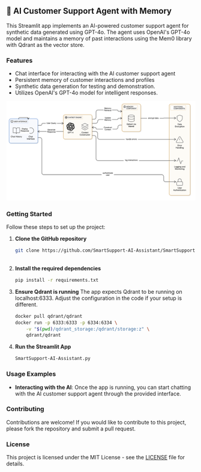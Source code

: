 ## 🛒 AI Customer Support Agent with Memory

This Streamlit app implements an AI-powered customer support agent for synthetic data generated using GPT-4o. The agent uses OpenAI's GPT-4o model and maintains a memory of past interactions using the Mem0 library with Qdrant as the vector store.

### Features

- Chat interface for interacting with the AI customer support agent
- Persistent memory of customer interactions and profiles
- Synthetic data generation for testing and demonstration.
- Utilizes OpenAI's GPT-4o model for intelligent responses.

![High-Level Architecture Diagram](./High-Level%20Architecture%20Diagram.svg)

### Getting Started

Follow these steps to set up the project:

1. **Clone the GitHub repository**
   ```bash
   git clone https://github.com/SmartSupport-AI-Assistant/SmartSupport-AI-Assistant.git
  
   ```

2. **Install the required dependencies**
   ```bash
   pip install -r requirements.txt
   ```

3. **Ensure Qdrant is running**
   The app expects Qdrant to be running on localhost:6333. Adjust the configuration in the code if your setup is different.
   ```bash
   docker pull qdrant/qdrant
   docker run -p 6333:6333 -p 6334:6334 \
       -v "$(pwd)/qdrant_storage:/qdrant/storage:z" \
       qdrant/qdrant
   ```

4. **Run the Streamlit App**
   ```bash
   SmartSupport-AI-Assistant.py
   ```

### Usage Examples

- **Interacting with the AI**: Once the app is running, you can start chatting with the AI customer support agent through the provided interface.

### Contributing

Contributions are welcome! If you would like to contribute to this project, please fork the repository and submit a pull request.

### License

This project is licensed under the MIT License - see the [LICENSE](LICENSE) file for details.



